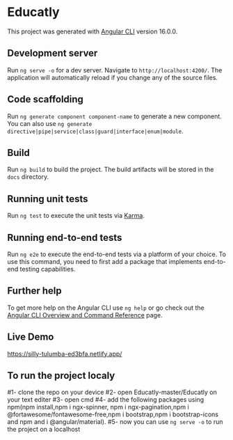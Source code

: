 # Educatly

This project was generated with [Angular CLI](https://github.com/angular/angular-cli) version 16.0.0.

## Development server

Run `ng serve -o` for a dev server. Navigate to `http://localhost:4200/`. The application will automatically reload if you change any of the source files.

## Code scaffolding

Run `ng generate component component-name` to generate a new component. You can also use `ng generate directive|pipe|service|class|guard|interface|enum|module`.

## Build

Run `ng build` to build the project. The build artifacts will be stored in the `docs` directory.

## Running unit tests

Run `ng test` to execute the unit tests via [Karma](https://karma-runner.github.io).

## Running end-to-end tests

Run `ng e2e` to execute the end-to-end tests via a platform of your choice. To use this command, you need to first add a package that implements end-to-end testing capabilities.

## Further help

To get more help on the Angular CLI use `ng help` or go check out the [Angular CLI Overview and Command Reference](https://angular.io/cli) page.

## Live Demo
https://silly-tulumba-ed3bfa.netlify.app/

## To  run the project localy
#1- clone the repo on your device
#2- open Educatly-master/Educatly on your text editer
#3- open cmd 
#4- add the following packages using npm(npm install,npm i ngx-spinner, npm i ngx-pagination,npm i @fortawesome/fontawesome-free,npm i bootstrap,npm i bootstrap-icons and npm and i @angular/material).
#5- now you can use  `ng serve -o` to run the project on a localhost

